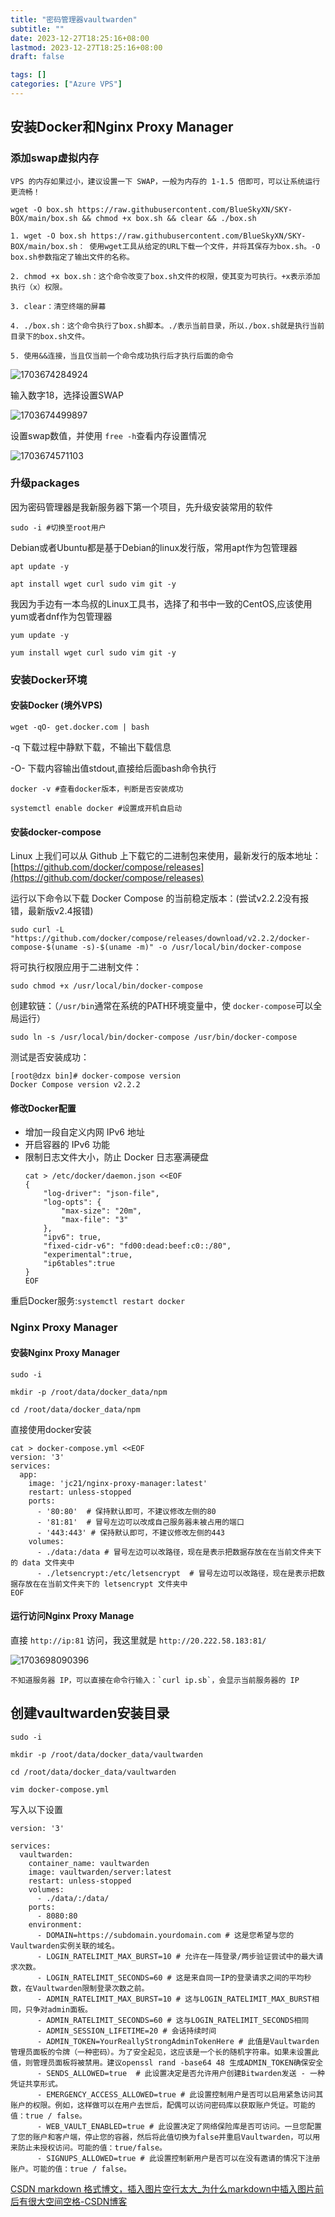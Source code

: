 ```yaml
---
title: "密码管理器vaultwarden"
subtitle: ""
date: 2023-12-27T18:25:16+08:00
lastmod: 2023-12-27T18:25:16+08:00
draft: false

tags: []
categories: ["Azure VPS"]
---
```

## 安装Docker和Nginx Proxy Manager

### 添加swap虚拟内存

    VPS 的内存如果过小，建议设置一下 SWAP，一般为内存的 1-1.5 倍即可，可以让系统运行更流畅！

```shell
wget -O box.sh https://raw.githubusercontent.com/BlueSkyXN/SKY-BOX/main/box.sh && chmod +x box.sh && clear && ./box.sh
```

```plaintext
1. wget -O box.sh https://raw.githubusercontent.com/BlueSkyXN/SKY-BOX/main/box.sh： 使用wget工具从给定的URL下载一个文件，并将其保存为box.sh。-O box.sh参数指定了输出文件的名称。

2. chmod +x box.sh：这个命令改变了box.sh文件的权限，使其变为可执行。+x表示添加执行（x）权限。

3. clear：清空终端的屏幕

4. ./box.sh：这个命令执行了box.sh脚本。./表示当前目录，所以./box.sh就是执行当前目录下的box.sh文件。

5. 使用&&连接，当且仅当前一个命令成功执行后才执行后面的命令
```

![1703674284924](image/index/1703674284924.png)

输入数字18，选择设置SWAP

![1703674499897](image/index/1703674499897.png)

设置swap数值，并使用 `free -h`查看内存设置情况

![1703674571103](image/index/1703674571103.png)

### 升级packages

因为密码管理器是我新服务器下第一个项目，先升级安装常用的软件

```shell
sudo -i #切换至root用户
```

Debian或者Ubuntu都是基于Debian的linux发行版，常用apt作为包管理器

```shell
apt update -y 

apt install wget curl sudo vim git -y
```

我因为手边有一本鸟叔的Linux工具书，选择了和书中一致的CentOS,应该使用yum或者dnf作为包管理器

```shell
yum update -y

yum install wget curl sudo vim git -y
```

### 安装Docker环境

#### 安装Docker (境外VPS)

```
wget -qO- get.docker.com | bash
```

-q 下载过程中静默下载，不输出下载信息

-O- 下载内容输出值stdout,直接给后面bash命令执行

```shell
docker -v #查看docker版本，判断是否安装成功
```

```shell
systemctl enable docker #设置成开机自启动
```

#### 安装docker-compose

Linux 上我们可以从 Github 上下载它的二进制包来使用，最新发行的版本地址：[https://github.com/docker/compose/releases](https://github.com/docker/compose/releases)

运行以下命令以下载 Docker Compose 的当前稳定版本：(尝试v2.2.2没有报错，最新版v2.4报错)

```shell
sudo curl -L "https://github.com/docker/compose/releases/download/v2.2.2/docker-compose-$(uname -s)-$(uname -m)" -o /usr/local/bin/docker-compose
```

将可执行权限应用于二进制文件：

```shell
sudo chmod +x /usr/local/bin/docker-compose
```

创建软链：（`/usr/bin`通常在系统的PATH环境变量中，使 `docker-compose`可以全局运行）

```shell
sudo ln -s /usr/local/bin/docker-compose /usr/bin/docker-compose
```

测试是否安装成功：

```shell
[root@dzx bin]# docker-compose version
Docker Compose version v2.2.2
```

#### 修改Docker配置

* 增加一段自定义内网 IPv6 地址
* 开启容器的 IPv6 功能
* 限制日志文件大小，防止 Docker 日志塞满硬盘
  ```shell
  cat > /etc/docker/daemon.json <<EOF
  {
      "log-driver": "json-file",
      "log-opts": {
          "max-size": "20m",
          "max-file": "3"
      },
      "ipv6": true,
      "fixed-cidr-v6": "fd00:dead:beef:c0::/80",
      "experimental":true,
      "ip6tables":true
  }
  EOF
  ```

重启Docker服务:`systemctl restart docker`

### Nginx Proxy Manager

#### 安装Nginx Proxy Manager

```shell
sudo -i

mkdir -p /root/data/docker_data/npm

cd /root/data/docker_data/npm
```

直接使用docker安装

```shell
cat > docker-compose.yml <<EOF
version: '3'
services:
  app:
    image: 'jc21/nginx-proxy-manager:latest'
    restart: unless-stopped
    ports:
      - '80:80'  # 保持默认即可，不建议修改左侧的80
      - '81:81'  # 冒号左边可以改成自己服务器未被占用的端口
      - '443:443' # 保持默认即可，不建议修改左侧的443
    volumes:
      - ./data:/data # 冒号左边可以改路径，现在是表示把数据存放在在当前文件夹下的 data 文件夹中
      - ./letsencrypt:/etc/letsencrypt  # 冒号左边可以改路径，现在是表示把数据存放在在当前文件夹下的 letsencrypt 文件夹中
EOF
```

#### 运行访问Nginx Proxy Manage

直接 `http://ip:81` 访问，我这里就是 `http://20.222.58.183:81/`

![1703698090396](image/index/1703698090396.png)

    不知道服务器 IP，可以直接在命令行输入：`curl ip.sb`，会显示当前服务器的 IP


## 创建vaultwarden安装目录

```shell
sudo -i

mkdir -p /root/data/docker_data/vaultwarden

cd /root/data/docker_data/vaultwarden

vim docker-compose.yml
```

写入以下设置

```shell
version: '3'

services:
  vaultwarden:
    container_name: vaultwarden
    image: vaultwarden/server:latest
    restart: unless-stopped
    volumes:
      - ./data/:/data/
    ports:
      - 8080:80
    environment:
      - DOMAIN=https://subdomain.yourdomain.com # 这是您希望与您的Vaultwarden实例关联的域名。
      - LOGIN_RATELIMIT_MAX_BURST=10 # 允许在一阵登录/两步验证尝试中的最大请求次数。
      - LOGIN_RATELIMIT_SECONDS=60 # 这是来自同一IP的登录请求之间的平均秒数，在Vaultwarden限制登录次数之前。
      - ADMIN_RATELIMIT_MAX_BURST=10 # 这与LOGIN_RATELIMIT_MAX_BURST相同，只争对admin面板。
      - ADMIN_RATELIMIT_SECONDS=60 # 这与LOGIN_RATELIMIT_SECONDS相同
      - ADMIN_SESSION_LIFETIME=20 # 会话持续时间
      - ADMIN_TOKEN=YourReallyStrongAdminTokenHere # 此值是Vaultwarden管理员面板的令牌（一种密码）。为了安全起见，这应该是一个长的随机字符串。如果未设置此值，则管理员面板将被禁用。建议openssl rand -base64 48 生成ADMIN_TOKEN确保安全
      - SENDS_ALLOWED=true  # 此设置决定是否允许用户创建Bitwarden发送 - 一种凭证共享形式。
      - EMERGENCY_ACCESS_ALLOWED=true # 此设置控制用户是否可以启用紧急访问其账户的权限。例如，这样做可以在用户去世后，配偶可以访问密码库以获取账户凭证。可能的值：true / false。
      - WEB_VAULT_ENABLED=true # 此设置决定了网络保险库是否可访问。一旦您配置了您的账户和客户端，停止您的容器，然后将此值切换为false并重启Vaultwarden，可以用来防止未授权访问。可能的值：true/false。
      - SIGNUPS_ALLOWED=true # 此设置控制新用户是否可以在没有邀请的情况下注册账户。可能的值：true / false。
```

[CSDN markdown 格式博文，插入图片空行太大_为什么markdown中插入图片前后有很大空间空格-CSDN博客](https://blog.csdn.net/Bob__yuan/article/details/106317490)
